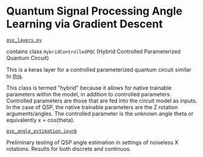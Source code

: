 # Quantum Signal Processing Angle Learning via Gradient Descent

[`qsp_layers.py`](https://github.com/jdocter/qsp/blob/main/qsp_layers.py)

contains class `HybridControlledPQC` (Hybrid Controlled Parameterized Quantum Circuit)

This is a keras layer for a controlled parameterized quantum circuit similar to [this](https://www.tensorflow.org/quantum/api_docs/python/tfq/layers/ControlledPQC). 

This class is termed "hybrid" because it allows for native trainable parameters within the model, in addition to controlled parameters. Controlled parameters are those that are fed into the circuit model as inputs. In the case of QSP, the native trainable parameters are the Z rotation arguments/angles. The controlled parameter is the unknown angle theta or equivalently x = cos(theta).


[`qsp_angle_estimation.ipynb`](https://github.com/jdocter/qsp/blob/main/qsp_angle_estimation.ipynb)

Preliminary testing of QSP angle estimation in settings of noiseless X rotations. Results for both discrete and continuos. 
